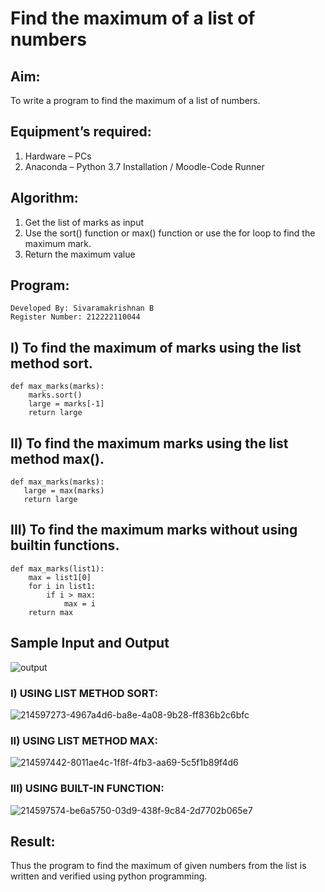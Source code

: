 # Find the maximum of a list of numbers

## Aim:
To write a program to find the maximum of a list of numbers.

## Equipment’s required:
1.	Hardware – PCs
2.	Anaconda – Python 3.7 Installation / Moodle-Code Runner

## Algorithm:
1.	Get the list of marks as input
2.	Use the sort() function or max() function or use the for loop to find the maximum mark.
3.	Return the maximum value

## Program:
```
Developed By: Sivaramakrishnan B
Register Number: 212222110044
```
## I) To find the maximum of marks using the list method sort.
```
def max_marks(marks):
    marks.sort()
    large = marks[-1]
    return large  
```

## II) To find the maximum marks using the list method max().
```
def max_marks(marks):
   large = max(marks)
   return large
```

## III) To find the maximum marks without using builtin functions.
```
def max_marks(list1):
    max = list1[0]
    for i in list1:
        if i > max:
            max = i
    return max
```
## Sample Input and Output
![output](./img/max_marks1.jpg) 

### I) USING LIST METHOD SORT: 
![214597273-4967a4d6-ba8e-4a08-9b28-ff836b2c6bfc](https://github.com/SivaramakrishnanBaskar/FindMaximum/assets/119476322/b384a7ca-f6a1-4e9b-9bcb-ae73fe92d40a)

### II) USING LIST METHOD MAX:
![214597442-8011ae4c-1f8f-4fb3-aa69-5c5f1b89f4d6](https://github.com/SivaramakrishnanBaskar/FindMaximum/assets/119476322/e2bb721e-4af1-4343-a4b8-6794bd9ae2ce)

### III) USING BUILT-IN FUNCTION:
![214597574-be6a5750-03d9-438f-9c84-2d7702b065e7](https://github.com/SivaramakrishnanBaskar/FindMaximum/assets/119476322/3c47cdd6-a46b-4d12-88ab-f5fc8e5791b7)

## Result:
Thus the program to find the maximum of given numbers from the list is written and verified using python programming.
